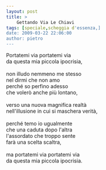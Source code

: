 ```yaml
---
layout: post
title: >
    Gettando Via Le Chiavi
tags: [speciale,scheggia d'essenza,]
date: 2009-03-22 22:06:00
author: pietro
---
```

Portatemi via portatemi via<br/>da questa mia piccola ipocrisia,<br/><br/>non illudo nemmeno me stesso<br/>nel dirmi che non amo<br/>perché so perfino adesso<br/>che volerò anche più lontano,<br/><br/>verso una nuova magnifica realtà<br/>nell'illusione in cui si maschera verità,<br/><br/>perché temo io ugualmente<br/>che una caduta dopo l'altra<br/>l'assordato che troppo sente<br/>farà una scelta scaltra,<br/><br/>ma portatemi via portatemi via<br/>da questa mia piccola ipocrisia.
